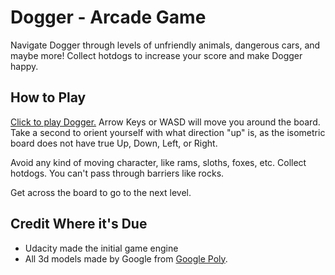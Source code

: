 Dogger - Arcade Game
===============================

Navigate Dogger through levels of unfriendly animals, dangerous cars, and maybe more! Collect hotdogs to increase your score and make Dogger happy.

## How to Play
[Click to play Dogger.](https://a-trost.github.io/dogger/)
Arrow Keys or WASD will move you around the board. Take a second to orient yourself with what direction "up" is, as the isometric board does not have true Up, Down, Left, or Right.

Avoid any kind of moving character, like rams, sloths, foxes, etc. Collect hotdogs. You can't pass through barriers like rocks. 

Get across the board to go to the next level.

## Credit Where it's Due
- Udacity made the initial game engine
- All 3d models made by Google from [Google Poly](https://poly.google.com/).